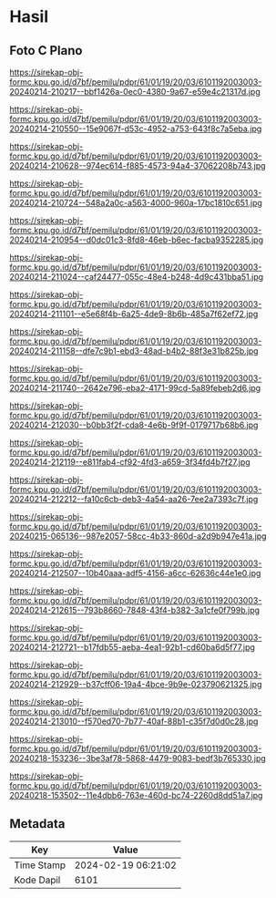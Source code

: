 # Hasil

## Foto C Plano

https://sirekap-obj-formc.kpu.go.id/d7bf/pemilu/pdpr/61/01/19/20/03/6101192003003-20240214-210217--bbf1426a-0ec0-4380-9a67-e59e4c21317d.jpg

https://sirekap-obj-formc.kpu.go.id/d7bf/pemilu/pdpr/61/01/19/20/03/6101192003003-20240214-210550--15e9067f-d53c-4952-a753-643f8c7a5eba.jpg

https://sirekap-obj-formc.kpu.go.id/d7bf/pemilu/pdpr/61/01/19/20/03/6101192003003-20240214-210628--974ec614-f885-4573-94a4-37062208b743.jpg

https://sirekap-obj-formc.kpu.go.id/d7bf/pemilu/pdpr/61/01/19/20/03/6101192003003-20240214-210724--548a2a0c-a563-4000-960a-17bc1810c651.jpg

https://sirekap-obj-formc.kpu.go.id/d7bf/pemilu/pdpr/61/01/19/20/03/6101192003003-20240214-210954--d0dc01c3-8fd8-46eb-b6ec-facba9352285.jpg

https://sirekap-obj-formc.kpu.go.id/d7bf/pemilu/pdpr/61/01/19/20/03/6101192003003-20240214-211024--caf24477-055c-48e4-b248-4d9c431bba51.jpg

https://sirekap-obj-formc.kpu.go.id/d7bf/pemilu/pdpr/61/01/19/20/03/6101192003003-20240214-211101--e5e68f4b-6a25-4de9-8b6b-485a7f62ef72.jpg

https://sirekap-obj-formc.kpu.go.id/d7bf/pemilu/pdpr/61/01/19/20/03/6101192003003-20240214-211158--dfe7c9b1-ebd3-48ad-b4b2-88f3e31b825b.jpg

https://sirekap-obj-formc.kpu.go.id/d7bf/pemilu/pdpr/61/01/19/20/03/6101192003003-20240214-211740--2642e796-eba2-4171-99cd-5a89febeb2d6.jpg

https://sirekap-obj-formc.kpu.go.id/d7bf/pemilu/pdpr/61/01/19/20/03/6101192003003-20240214-212030--b0bb3f2f-cda8-4e6b-9f9f-0179717b68b6.jpg

https://sirekap-obj-formc.kpu.go.id/d7bf/pemilu/pdpr/61/01/19/20/03/6101192003003-20240214-212119--e811fab4-cf92-4fd3-a659-3f34fd4b7f27.jpg

https://sirekap-obj-formc.kpu.go.id/d7bf/pemilu/pdpr/61/01/19/20/03/6101192003003-20240214-212212--fa10c6cb-deb3-4a54-aa26-7ee2a7393c7f.jpg

https://sirekap-obj-formc.kpu.go.id/d7bf/pemilu/pdpr/61/01/19/20/03/6101192003003-20240215-065136--987e2057-58cc-4b33-860d-a2d9b947e41a.jpg

https://sirekap-obj-formc.kpu.go.id/d7bf/pemilu/pdpr/61/01/19/20/03/6101192003003-20240214-212507--10b40aaa-adf5-4156-a6cc-62636c44e1e0.jpg

https://sirekap-obj-formc.kpu.go.id/d7bf/pemilu/pdpr/61/01/19/20/03/6101192003003-20240214-212615--793b8660-7848-43f4-b382-3a1cfe0f799b.jpg

https://sirekap-obj-formc.kpu.go.id/d7bf/pemilu/pdpr/61/01/19/20/03/6101192003003-20240214-212721--b17fdb55-aeba-4ea1-92b1-cd60ba6d5f77.jpg

https://sirekap-obj-formc.kpu.go.id/d7bf/pemilu/pdpr/61/01/19/20/03/6101192003003-20240214-212929--b37cff06-19a4-4bce-9b9e-023790621325.jpg

https://sirekap-obj-formc.kpu.go.id/d7bf/pemilu/pdpr/61/01/19/20/03/6101192003003-20240214-213010--f570ed70-7b77-40af-88b1-c35f7d0d0c28.jpg

https://sirekap-obj-formc.kpu.go.id/d7bf/pemilu/pdpr/61/01/19/20/03/6101192003003-20240218-153236--3be3af78-5868-4479-9083-bedf3b765330.jpg

https://sirekap-obj-formc.kpu.go.id/d7bf/pemilu/pdpr/61/01/19/20/03/6101192003003-20240218-153502--11e4dbb6-763e-460d-bc74-2260d8dd51a7.jpg


## Metadata

| Key        | Value               |
| ---------- | ------------------- |
| Time Stamp | 2024-02-19 06:21:02 |
| Kode Dapil | 6101                |



